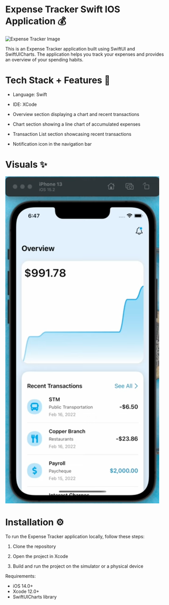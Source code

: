 <h1>Expense Tracker Swift IOS Application 💰</h1>

<img src='https://i.pinimg.com/originals/2c/90/78/2c90781fa0774527ccecb868b61184f3.gif' alt='Expense Tracker Image'>

This is an Expense Tracker application built using SwiftUI and SwiftUICharts. The application helps you track your expenses and provides an overview of your spending habits.

<h1>Tech Stack + Features 💼</h1>

- Language: Swift

- IDE: XCode

- Overview section displaying a chart and recent transactions

- Chart section showing a line chart of accumulated expenses

- Transaction List section showcasing recent transactions

- Notification icon in the navigation bar

<h1>Visuals ✨</h1>
<img src='/Finance_App_Screenshot.png' alt='Expense Tracker Swift Project Screenshot'>


<h1>Installation ⚙️</h1>
To run the Expense Tracker application locally, follow these steps:

1) Clone the repository

2) Open the project in Xcode

3) Build and run the project on the simulator or a physical device

Requirements:
- iOS 14.0+
- Xcode 12.0+
- SwiftUICharts library
